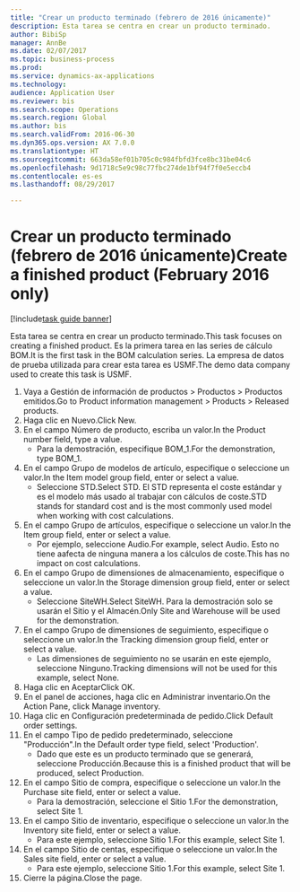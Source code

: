 ```yaml
--- 
title: "Crear un producto terminado (febrero de 2016 únicamente)"
description: Esta tarea se centra en crear un producto terminado.
author: BibiSp
manager: AnnBe
ms.date: 02/07/2017
ms.topic: business-process
ms.prod: 
ms.service: dynamics-ax-applications
ms.technology: 
audience: Application User
ms.reviewer: bis
ms.search.scope: Operations
ms.search.region: Global
ms.author: bis
ms.search.validFrom: 2016-06-30
ms.dyn365.ops.version: AX 7.0.0
ms.translationtype: HT
ms.sourcegitcommit: 663da58ef01b705c0c984fbfd3fce8bc31be04c6
ms.openlocfilehash: 9d1718c5e9c98c77fbc274de1bf94f7f0e5eccb4
ms.contentlocale: es-es
ms.lasthandoff: 08/29/2017

---
```

# <a name="create-a-finished-product-february-2016-only"></a><span data-ttu-id="87538-103">Crear un producto terminado (febrero de 2016 únicamente)</span><span class="sxs-lookup"><span data-stu-id="87538-103">Create a finished product (February 2016 only)</span></span>

[!include[task guide banner](../../includes/task-guide-banner.md)]

<span data-ttu-id="87538-104">Esta tarea se centra en crear un producto terminado.</span><span class="sxs-lookup"><span data-stu-id="87538-104">This task focuses on creating a finished product.</span></span> <span data-ttu-id="87538-105">Es la primera tarea en las series de cálculo BOM.</span><span class="sxs-lookup"><span data-stu-id="87538-105">It is the first task in the BOM calculation series.</span></span> <span data-ttu-id="87538-106">La empresa de datos de prueba utilizada para crear esta tarea es USMF.</span><span class="sxs-lookup"><span data-stu-id="87538-106">The demo data company used to create this task is USMF.</span></span>

1. <span data-ttu-id="87538-107">Vaya a Gestión de información de productos > Productos > Productos emitidos.</span><span class="sxs-lookup"><span data-stu-id="87538-107">Go to Product information management > Products > Released products.</span></span>
2. <span data-ttu-id="87538-108">Haga clic en Nuevo.</span><span class="sxs-lookup"><span data-stu-id="87538-108">Click New.</span></span>
3. <span data-ttu-id="87538-109">En el campo Número de producto, escriba un valor.</span><span class="sxs-lookup"><span data-stu-id="87538-109">In the Product number field, type a value.</span></span>
    * <span data-ttu-id="87538-110">Para la demostración, especifique BOM_1.</span><span class="sxs-lookup"><span data-stu-id="87538-110">For the demonstration, type BOM_1.</span></span>  
4. <span data-ttu-id="87538-111">En el campo Grupo de modelos de artículo, especifique o seleccione un valor.</span><span class="sxs-lookup"><span data-stu-id="87538-111">In the Item model group field, enter or select a value.</span></span>
    * <span data-ttu-id="87538-112">Seleccione STD.</span><span class="sxs-lookup"><span data-stu-id="87538-112">Select STD.</span></span> <span data-ttu-id="87538-113">El STD representa el coste estándar y es el modelo más usado al trabajar con cálculos de coste.</span><span class="sxs-lookup"><span data-stu-id="87538-113">STD stands for standard cost and is the most commonly used model when working with cost calculations.</span></span>  
5. <span data-ttu-id="87538-114">En el campo Grupo de artículos, especifique o seleccione un valor.</span><span class="sxs-lookup"><span data-stu-id="87538-114">In the Item group field, enter or select a value.</span></span>
    * <span data-ttu-id="87538-115">Por ejemplo, seleccione Audio.</span><span class="sxs-lookup"><span data-stu-id="87538-115">For example, select Audio.</span></span> <span data-ttu-id="87538-116">Esto no tiene aafecta de ninguna manera a los cálculos de coste.</span><span class="sxs-lookup"><span data-stu-id="87538-116">This has no impact on cost calculations.</span></span>  
6. <span data-ttu-id="87538-117">En el campo Grupo de dimensiones de almacenamiento, especifique o seleccione un valor.</span><span class="sxs-lookup"><span data-stu-id="87538-117">In the Storage dimension group field, enter or select a value.</span></span>
    * <span data-ttu-id="87538-118">Seleccione SiteWH.</span><span class="sxs-lookup"><span data-stu-id="87538-118">Select SiteWH.</span></span> <span data-ttu-id="87538-119">Para la demostración solo se usarán el Sitio y el Almacén.</span><span class="sxs-lookup"><span data-stu-id="87538-119">Only Site and Warehouse will be used for the demonstration.</span></span>  
7. <span data-ttu-id="87538-120">En el campo Grupo de dimensiones de seguimiento, especifique o seleccione un valor.</span><span class="sxs-lookup"><span data-stu-id="87538-120">In the Tracking dimension group field, enter or select a value.</span></span>
    * <span data-ttu-id="87538-121">Las dimensiones de seguimiento no se usarán en este ejemplo, seleccione Ninguno.</span><span class="sxs-lookup"><span data-stu-id="87538-121">Tracking dimensions will not be used for this example, select None.</span></span>  
8. <span data-ttu-id="87538-122">Haga clic en Aceptar</span><span class="sxs-lookup"><span data-stu-id="87538-122">Click OK.</span></span>
9. <span data-ttu-id="87538-123">En el panel de acciones, haga clic en Administrar inventario.</span><span class="sxs-lookup"><span data-stu-id="87538-123">On the Action Pane, click Manage inventory.</span></span>
10. <span data-ttu-id="87538-124">Haga clic en Configuración predeterminada de pedido.</span><span class="sxs-lookup"><span data-stu-id="87538-124">Click Default order settings.</span></span>
11. <span data-ttu-id="87538-125">En el campo Tipo de pedido predeterminado, seleccione "Producción".</span><span class="sxs-lookup"><span data-stu-id="87538-125">In the Default order type field, select 'Production'.</span></span>
    * <span data-ttu-id="87538-126">Dado que este es un producto terminado que se generará, seleccione Producción.</span><span class="sxs-lookup"><span data-stu-id="87538-126">Because this is a finished product that will be produced, select Production.</span></span>  
12. <span data-ttu-id="87538-127">En el campo Sitio de compra, especifique o seleccione un valor.</span><span class="sxs-lookup"><span data-stu-id="87538-127">In the Purchase site field, enter or select a value.</span></span>
    * <span data-ttu-id="87538-128">Para la demostración, seleccione el Sitio 1.</span><span class="sxs-lookup"><span data-stu-id="87538-128">For the demonstration, select Site 1.</span></span>  
13. <span data-ttu-id="87538-129">En el campo Sitio de inventario, especifique o seleccione un valor.</span><span class="sxs-lookup"><span data-stu-id="87538-129">In the Inventory site field, enter or select a value.</span></span>
    * <span data-ttu-id="87538-130">Para este ejemplo, seleccione Sitio 1.</span><span class="sxs-lookup"><span data-stu-id="87538-130">For this example, select Site 1.</span></span>  
14. <span data-ttu-id="87538-131">En el campo Sitio de centas, especifique o seleccione un valor.</span><span class="sxs-lookup"><span data-stu-id="87538-131">In the Sales site field, enter or select a value.</span></span>
    * <span data-ttu-id="87538-132">Para este ejemplo, seleccione Sitio 1.</span><span class="sxs-lookup"><span data-stu-id="87538-132">For this example, select Site 1.</span></span>  
15. <span data-ttu-id="87538-133">Cierre la página.</span><span class="sxs-lookup"><span data-stu-id="87538-133">Close the page.</span></span>


